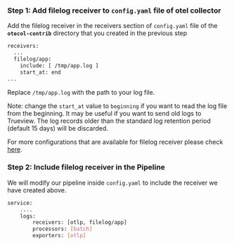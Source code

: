 ### Step 1: Add filelog receiver to `config.yaml` file of otel collector

Add the filelog receiver in the receivers section of `config.yaml` file of the **`otecol-contrib`** directory that you created in the previous step

```bash
receivers:
  ...
  filelog/app:
    include: [ /tmp/app.log ]
    start_at: end
...
```
Replace `/tmp/app.log` with the path to your log file.

Note: change the `start_at` value to `beginning` if you want to read the log file from the beginning. It may be useful if you want to send old logs to Trueview. The log records older than the standard log retention period (default 15 days) will be discarded.

For more configurations that are available for filelog receiver please check [here](https://github.com/open-telemetry/opentelemetry-collector-contrib/tree/main/receiver/filelogreceiver).

### Step 2: Include filelog receiver in the Pipeline
We will modify our pipeline inside `config.yaml` to include the receiver we have created above.
```bash
service:
    ....
    logs:
        receivers: [otlp, filelog/app]
        processors: [batch]
        exporters: [otlp]
```